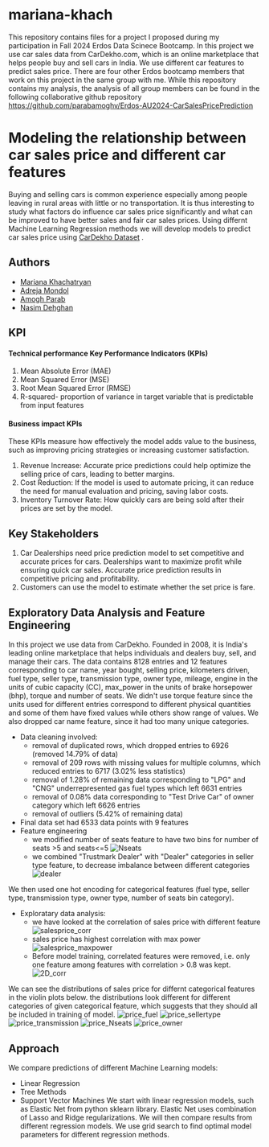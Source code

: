# mariana-khach

This repository contains files for a project I proposed during my participation in Fall 2024 Erdos Data Scinece Bootcamp.
In this project we use car sales data from CarDekho.com, which is an online marketplace that helps people buy and sell cars in India.
We use different car features to predict sales price.
There are four other Erdos bootcamp members that work on this project in the same group with me. 
While this repository contains my analysis,
the analysis of all group members can be found in the following collaborative github repository https://github.com/parabamoghv/Erdos-AU2024-CarSalesPricePrediction



# Modeling the relationship between car sales price and different car features

Buying and selling cars is common experience especially among people leaving in rural areas with little or no transportation.
It is thus interesting to study what factors do influence car sales price significantly and what can be improved to have better sales and fair car sales prices.
Using differnt Machine Learning Regression methods we will develop models to predict car sales price using [CarDekho Dataset](https://www.kaggle.com/datasets/nehalbirla/vehicle-dataset-from-cardekho/data?select=Car+details+v3.csv) .

## Authors

- [Mariana Khachatryan](https://github.com/mariana-khach)
- [Adreja Mondol](https://github.com/adrejamondol)
- [Amogh Parab](https://github.com/parabamoghv)
- [Nasim Dehghan](https://github.com/nasimdeh)


## KPI

#### Technical performance Key Performance Indicators (KPIs)

1.	Mean Absolute Error (MAE)
2.	Mean Squared Error (MSE)
3.	Root Mean Squared Error (RMSE)
4.	R-squared- proportion of variance in target variable that is predictable from input features

#### Business impact KPIs

These KPIs measure how effectively the model adds value to the business, such as improving pricing strategies or increasing customer satisfaction.
1.	Revenue Increase: Accurate price predictions could help optimize the selling price of cars, leading to better margins.
2.	Cost Reduction: If the model is used to automate pricing, it can reduce the need for manual evaluation and pricing, saving labor costs.
3.	Inventory Turnover Rate: How quickly cars are being sold after their prices are set by the model.

## Key Stakeholders

1.	Car Dealerships need price prediction model to set competitive and accurate prices for cars. Dealerships want to maximize profit while ensuring quick car sales. Accurate price prediction results in competitive pricing and profitability.
2.	Customers can use the model to estimate whether the set price is fare.



## Exploratory Data Analysis and Feature Engineering

In this project we use data from CarDekho. Founded in 2008, it is India's leading online marketplace that helps individuals and dealers buy, sell, and manage their cars.
The data contains 8128 entries and 12 features corresponding to car name, year bought, selling price, kilometers driven, fuel type, seller type, transmission type, owner type, mileage, engine in the units of cubic capacity (CC), max_power in the units of brake horsepower (bhp), torque and number of seats. We didn't use torque feature since the units used for different entries correspond to different physical quantities and some of them have fixed values while others show range of values. We also dropped car name feature, since it had too many unique categories.
- Data cleaning involved:
  - removal of duplicated rows, which dropped entries to 6926 (removed 14.79% of data)
  - removal of 209 rows with missing values for multiple columns, which reduced entries to 6717 (3.02% less statistics)
  - removal of 1.28% of remaining data corresponding to "LPG" and "CNG" underrepresented gas fuel types which left 6631 entries
  - removal of 0.08% data corresponding to "Test Drive Car" of owner category which left 6626 entries
  - removal of outliers (5.42% of remaining data) 
- Final data set had 6533 data points with 9 features 
- Feature engineering
  - we modified number of seats feature to have two bins for number of seats >5 and seats<=5
    ![Nseats](https://github.com/user-attachments/assets/cdad7d03-64a4-4c7b-9972-2c52f4d147f7)
  - we combined "Trustmark Dealer" with "Dealer" categories in seller type feature, to decrease imbalance between different categories
    ![dealer](https://github.com/user-attachments/assets/5c4fc41a-5d9e-4938-99bf-83f3be569d2a)
    
We then used one hot encoding for categorical features (fuel type, seller type, transmission type, owner type, number of seats bin category).
- Exploratary data analysis:
  - we have looked at the correlation of sales price with different feature
    ![salesprice_corr](https://github.com/user-attachments/assets/0a7ef427-fb65-4007-8880-aa1d838f95f8)
  - sales price has highest correlation with max power
    ![salesprice_maxpower](https://github.com/user-attachments/assets/56d2330a-7fff-4608-9568-8eba2f533b17)
  - Before model training, correlated features were removed, i.e. only one feature among features with correlation > 0.8 was kept.
    ![2D_corr](https://github.com/user-attachments/assets/708235f7-1d9a-4bb5-bf5b-d44f5c26655a)

We can see the distributions of sales price for differnt categorical features in the violin plots below. the distributions look different for different categories of given categorical feature, which suggests that they should all be included in training of model.
![price_fuel](https://github.com/user-attachments/assets/fa84906e-8be6-43e2-8f2e-0108747e7b26)
![price_sellertype](https://github.com/user-attachments/assets/5daee49e-c9b9-4240-bb7b-5302d84650f5)
![price_transmission](https://github.com/user-attachments/assets/122ebd1a-0053-402b-89ff-6fc17216dd83)
![price_Nseats](https://github.com/user-attachments/assets/14c60686-74af-4156-872e-69eb2db58c56)
![price_owner](https://github.com/user-attachments/assets/94adbec0-f007-41a0-91f8-ebd918d129c2)


## Approach

We compare predictions of different Machine Learning models:
- Linear Regression
- Tree Methods
- Support Vector Machines
We start with linear regression models, such as Elastic Net from python sklearn library. Elastic Net uses combination of Lasso and Ridge regularizations. We will then compare results from different regression models. We use grid search to find optimal model parameters for different regression methods. 





